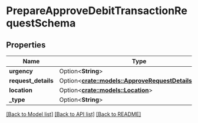 # PrepareApproveDebitTransactionRequestSchema

## Properties

Name | Type | Description | Notes
------------ | ------------- | ------------- | -------------
**urgency** | Option<**String**> |  | [optional]
**request_details** | Option<[**crate::models::ApproveRequestDetailsSchema**](ApproveRequestDetailsSchema.md)> |  | [optional]
**location** | Option<[**crate::models::Location**](Location.md)> |  | [optional]
**_type** | Option<**String**> |  | [optional]

[[Back to Model list]](../README.md#documentation-for-models) [[Back to API list]](../README.md#documentation-for-api-endpoints) [[Back to README]](../README.md)


